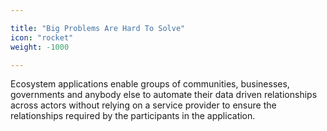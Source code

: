 ```yaml
---

title: "Big Problems Are Hard To Solve"
icon: "rocket"
weight: -1000

---
```


Ecosystem applications enable groups of communities, businesses, governments and anybody else to automate their data driven relationships across actors without relying on a service provider to ensure the relationships required by the participants in the application.
